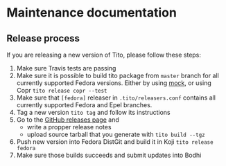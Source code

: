 # Maintenance documentation

## Release process

If you are releasing a new version of Tito, please follow these steps:

1. Make sure Travis tests are passing
2. Make sure it is possible to build tito package from `master` branch for all
   currently supported Fedora versions. Either by using [mock][mock], or using
   Copr `tito release copr --test`
3. Make sure that `[fedora]` releaser in `.tito/releasers.conf` contains all
   currently supported Fedora and Epel branches.
4. Tag a new version `tito tag` and follow its instructions
5. Go to the [GitHub releases page][releases] and
   - write a propper release notes
   - upload source tarball that you generate with `tito build --tgz`
6. Push new version into Fedora DistGit and build it in Koji
   `tito release fedora`
7. Make sure those builds succeeds and submit updates into Bodhi



[mock]: https://github.com/rpm-software-management/mock
[releases]: https://github.com/dgoodwin/tito/releases
